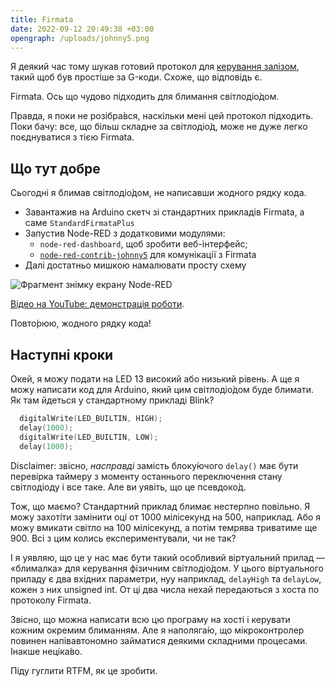 ```yaml
---
title: Firmata
date: 2022-09-12 20:49:38 +03:00
opengraph: /uploads/johnny5.png
---
```


Я деякий час тому шукав готовий протокол для [керування залізом][1], такий щоб був простіше за G-коди. Схоже, що відповідь є.

Firmata. Ось що чудово підходить для блимання світлодіо́дом.

Правда, я поки не розібра́вся, наскільки мені цей протокол підходить. Поки бачу: все, що більш складне за світлодіо́д, може не дуже легко поєднуватися з тією Firmata.


Що тут добре
------------

Сьогодні я блимав світлодіо́дом, не написавши жодного рядку кода.

- Завантажив на Arduino скетч зі стандартних прикладів Firmata, а саме `StandardFirmataPlus`
- Запустив Node-RED з додатковими модулями:
  - `node-red-dashboard`, щоб зробити веб-інтерфейс;
  - [`node-red-contrib-johnny5`][2] для комунікації з Firmata
- Далі достатньо мишкою намалювати просту схему

![Фрагмент знімку екрану Node-RED](/uploads/johnny5.png)

[Відео на YouTube: демонстрація роботи][3].

Повто́рюю, жодного рядку кода!


Наступні кроки
--------------

Окей, я можу подати на LED 13 високий або низький рівень. А ще я можу написати код для Arduino, який цим світлодіо́дом буде блимати. Як там йдеться у стандартному прикладі Blink?

```c++
  digitalWrite(LED_BUILTIN, HIGH);
  delay(1000);
  digitalWrite(LED_BUILTIN, LOW);
  delay(1000);
```

Disclaimer: звісно, _насправді_ замість блоку́ючого `delay()` має бути перевірка таймеру з моменту останнього переключення стану світлодіоду і все таке. Але ви уявіть, що це псевдоко́д.

Тож, що маємо? Стандартний приклад блимає нестерпно повільно. Я можу захоті́ти замінити оці́ от 1000 мілісекунд на 500, наприклад. Або я можу вмикати світло на 100 мілісекунд, а потім темрява триватиме ще 900. Всі з цим колись експериментували, чи не так?

І я уявляю, що це у нас має бути такий особливий віртуальний прилад — «блималка» для керування фізичним світлодіо́дом. У цього віртуального приладу є два вхідних параметри, нуу наприклад, `delayHigh` та `delayLow`, кожен з них unsigned int. От ці два числа нехай передаються з хоста по протоколу Firmata.

Звісно, що можна написати всю цю програму на хості і керувати кожним окремим блиманням. Але я наполяга́ю, що мікроконтролер повинен напівавтономно займатися деякими складними процесами. Інакше неціка́во.

Піду гуглити RTFM, як це зробити.

[1]: /2022/08/11/pro-keruvannia-zalizom.html
[2]: https://flows.nodered.org/node/node-red-contrib-johnny5
[3]: https://www.youtube.com/watch?v=LYhN-YDwQuc
